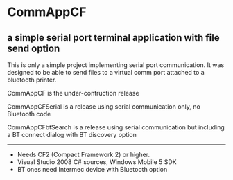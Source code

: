 # CommAppCF #
## a simple serial port terminal application with file send option ##
This is only a simple project implementing serial port communication. It was designed to be able to send files to a virtual comm port attached to a bluetooth printer.

CommAppCF is the under-contruction release

CommAppCFSerial is a release using serial communication only, no Bluetooth code

CommAppCFbtSearch is a release using serial communication but including a BT connect dialog with BT discovery option


---

  * Needs CF2 (Compact Framework 2) or higher.
  * Visual Studio 2008 C# sources, Windows Mobile 5 SDK
  * BT ones need Intermec device with Bluetooth option